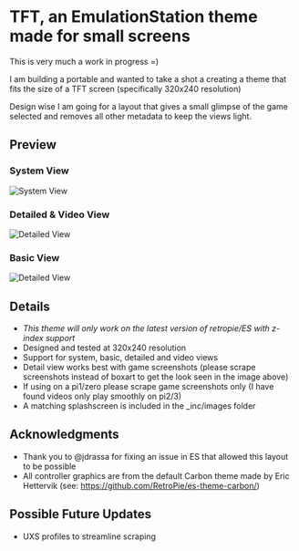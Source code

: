 # TFT, an EmulationStation theme made for small screens

This is very much a work in progress =)

I am building a portable and wanted to take a shot a creating a theme that fits the size of a TFT screen (specifically 320x240 resolution)

Design wise I am going for a layout that gives a small glimpse of the game selected and removes all other metadata to keep the views light.

## Preview

### System View
![System View](http://i.imgur.com/wvpSbcF.png)

### Detailed & Video View
![Detailed View](http://i.imgur.com/khcnVt3.png)

### Basic View
![Detailed View](http://i.imgur.com/6XtLcnS.png)

## Details
- *This theme will only work on the latest version of retropie/ES with z-index support*
- Designed and tested at 320x240 resolution 
- Support for system, basic, detailed and video views
- Detail view works best with game screenshots (please scrape screenshots instead of boxart to get the look seen in the image above)
- If using on a pi1/zero please scrape game screenshots only (I have found videos only play smoothly on pi2/3)
- A matching splashscreen is included in the \_inc/images folder

## Acknowledgments
- Thank you to @jdrassa for fixing an issue in ES that allowed this layout to be possible
- All controller graphics are from the default Carbon theme made by Eric Hettervik (see: https://github.com/RetroPie/es-theme-carbon/)

## Possible Future Updates
- UXS profiles to streamline scraping
